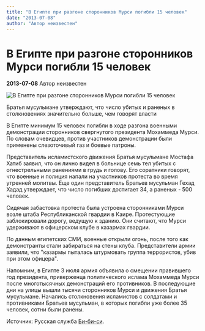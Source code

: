 ```yaml
---
title: "В Египте при разгоне сторонников Мурси погибли 15 человек"
date: "2013-07-08"
author: "Автор неизвестен"
---
```


# В Египте при разгоне сторонников Мурси погибли 15 человек

**2013-07-08** Автор неизвестен

![В Египте при разгоне сторонников Мурси погибли 15 человек](http://news.liga.net/upload/resize_cache/iblock/9b4/380_230_2/9b49aa66cebf49ff66e9bb77f9f0c234.jpg)

Братья мусульмане утверждают, что число убитых и раненых в столкновениях значительно больше, чем говорят власти

В Египте минимум 15 человек погибли в ходе разгона военными демонстрации сторонников свергнутого президента Мохаммеда Мурси. По словам очевидцев, против участников демонстрации были применены слезоточивый газ и боевые патроны.

Представитель исламистского движения Братья мусульмане Мостафа Хатиб заявил, что он лично видел в больнице семь тел убитых с огнестрельными ранениями в грудь и голову. Его соратники говорят, что военные и полиция напали на участников протеста во время утренней молитвы. Еще один представитель Братьев мусульман Гехад Хадад утверждает, что число погибших достигает 34, а раненых - 500 человек.

Сидячая забастовка протеста была устроена сторонниками Мурси возле штаба Республиканской гвардии в Каире. Протестующие заблокировали дорогу, ведущую к зданию. Они считают, что Мурси удерживают в офицерском клубе в казармах гвардии.

По данным египетских СМИ, военные открыли огонь, после того как демонстранты стали забираться на стены клуба. Представители армии заявили, что "казармы пыталась штурмовать группа террористов, убив при этом офицера".

Напомним, в Египте 3 июля армия объявила о смещении правившего год президента, приверженца политического ислама Мохаммеда Мурси после многотысячных демонстраций его противников. В последующие дни на улицы вышли тысячи сторонников Мурси и движения Братья мусульмане. Начались столкновения исламистов с солдатами и противниками Братьев мусульман, в которых погибли уже более 35 человек, сотни были ранены.

Источник: Русская служба [Би-би-си](http://www.bbc.co.uk/russian/international/2013/07/130707_egypt_cairo_clashes.shtml).